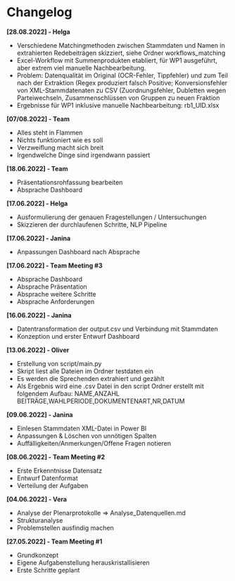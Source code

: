 # Changelog
**[28.08.2022] - Helga**
* Verschiedene Matchingmethoden zwischen Stammdaten und Namen in extrahierten Redebeiträgen skizziert, siehe Ordner workflows_matching
* Excel-Workflow mit Summenprodukten etabliert, für WP1 ausgeführt, aber extrem viel manuelle Nachbearbeitung.
* Problem: Datenqualität im Original (OCR-Fehler, Tippfehler) und zum Teil nach der Extraktion (Regex produziert falsch Positive; Konversionsfehler von XML-Stammdatenaten zu CSV (Zuordnungsfehler, Dubletten wegen Parteiwechseln, Zusammenschlüssen von Gruppen zu neuen Fraktion
* Ergebnisse für WP1 inklusive manuelle Nachbearbeitung: rb1_UID.xlsx

**[07/08.2022] - Team**
* Alles steht in Flammen
* Nichts funktioniert wie es soll
* Verzweiflung macht sich breit
* Irgendwelche Dinge sind irgendwann passiert 

**[18.06.2022] - Team**
* Präsentationsrohfassung bearbeiten
* Absprache Dashboard

**[17.06.2022] - Helga**
* Ausformulierung der genauen Fragestellungen / Untersuchungen 
* Skizzieren der durchlaufenen Schritte, NLP Pipeline

**[17.06.2022] - Janina**
* Anpassungen Dashboard nach Absprache

**[17.06.2022] - Team Meeting #3**
* Absprache Dashboard
* Absprache Präsentation
* Absprache weitere Schritte
* Absprache Anforderungen

**[16.06.2022] - Janina**
* Datentransformation der output.csv und Verbindung mit Stammdaten
* Konzeption und erster Entwurf Dashboard

**[13.06.2022] - Oliver**
* Erstellung von script/main.py
* Skript liest alle Dateien im Ordner testdaten ein
* Es werden die Sprechenden extrahiert und gezählt
* Als Ergebnis wird eine .csv Datei in den script Ordner erstellt mit folgendem Aufbau: NAME,ANZAHL BEITRÄGE,WAHLPERIODE,DOKUMENTENART,NR,DATUM

**[09.06.2022] - Janina**
* Einlesen Stammdaten XML-Datei in Power BI
* Anpassungen & Löschen von unnötigen Spalten
* Auffälligkeiten/Anmerkungen/Offene Fragen notieren

**[08.06.2022] - Team Meeting #2**
* Erste Erkenntnisse Datensatz
* Entwurf Datenformat
* Verteilung der Aufgaben

**[04.06.2022] - Vera**
* Analyse der Plenarprotokolle => Analyse_Datenquellen.md
* Strukturanalyse
* Problemstellen ausfindig machen

**[27.05.2022] - Team Meeting #1**
* Grundkonzept
* Eigene Aufgabenstellung herauskristallisieren
* Erste Schritte geplant
